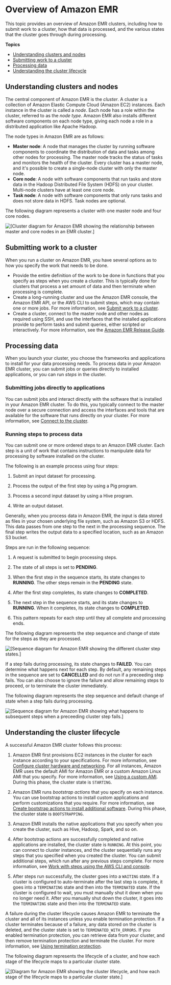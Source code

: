 # Overview of Amazon EMR<a name="emr-overview"></a>

 This topic provides an overview of Amazon EMR clusters, including how to submit work to a cluster, how that data is processed, and the various states that the cluster goes through during processing\. 

**Topics**
+ [Understanding clusters and nodes](#emr-overview-clusters)
+ [Submitting work to a cluster](#emr-work-cluster)
+ [Processing data](#emr-overview-data-processing)
+ [Understanding the cluster lifecycle](#emr-overview-cluster-lifecycle)

## Understanding clusters and nodes<a name="emr-overview-clusters"></a>

The central component of Amazon EMR is the *cluster*\. A cluster is a collection of Amazon Elastic Compute Cloud \(Amazon EC2\) instances\. Each instance in the cluster is called a *node*\. Each node has a role within the cluster, referred to as the *node type*\. Amazon EMR also installs different software components on each node type, giving each node a role in a distributed application like Apache Hadoop\.

 The node types in Amazon EMR are as follows: 
+ **Master node**: A node that manages the cluster by running software components to coordinate the distribution of data and tasks among other nodes for processing\. The master node tracks the status of tasks and monitors the health of the cluster\. Every cluster has a master node, and it's possible to create a single\-node cluster with only the master node\.
+ **Core node**: A node with software components that run tasks and store data in the Hadoop Distributed File System \(HDFS\) on your cluster\. Multi\-node clusters have at least one core node\.
+ **Task node**: A node with software components that only runs tasks and does not store data in HDFS\. Task nodes are optional\.

 The following diagram represents a cluster with one master node and four core nodes\. 

![\[Cluster diagram for Amazon EMR showing the relationship between master and core nodes in an EMR cluster.\]](http://docs.aws.amazon.com/emr/latest/ManagementGuide/images/cluster-node-types.png)

## Submitting work to a cluster<a name="emr-work-cluster"></a>

When you run a cluster on Amazon EMR, you have several options as to how you specify the work that needs to be done\. 
+ Provide the entire definition of the work to be done in functions that you specify as steps when you create a cluster\. This is typically done for clusters that process a set amount of data and then terminate when processing is complete\. 
+ Create a long\-running cluster and use the Amazon EMR console, the Amazon EMR API, or the AWS CLI to submit steps, which may contain one or more jobs\. For more information, see [Submit work to a cluster](AddingStepstoaJobFlow.md)\. 
+ Create a cluster, connect to the master node and other nodes as required using SSH, and use the interfaces that the installed applications provide to perform tasks and submit queries, either scripted or interactively\. For more information, see the [Amazon EMR Release Guide](https://docs.aws.amazon.com/emr/latest/ReleaseGuide/)\. 

## Processing data<a name="emr-overview-data-processing"></a>

When you launch your cluster, you choose the frameworks and applications to install for your data processing needs\. To process data in your Amazon EMR cluster, you can submit jobs or queries directly to installed applications, or you can run *steps* in the cluster\.

### Submitting jobs directly to applications<a name="emr-overview-submitting-jobs"></a>

You can submit jobs and interact directly with the software that is installed in your Amazon EMR cluster\. To do this, you typically connect to the master node over a secure connection and access the interfaces and tools that are available for the software that runs directly on your cluster\. For more information, see [Connect to the cluster](emr-connect-master-node.md)\.

### Running steps to process data<a name="emr-overview-steps"></a>

You can submit one or more ordered steps to an Amazon EMR cluster\. Each step is a unit of work that contains instructions to manipulate data for processing by software installed on the cluster\.

 The following is an example process using four steps: 

1. Submit an input dataset for processing\.

1. Process the output of the first step by using a Pig program\.

1. Process a second input dataset by using a Hive program\.

1. Write an output dataset\.

Generally, when you process data in Amazon EMR, the input is data stored as files in your chosen underlying file system, such as Amazon S3 or HDFS\. This data passes from one step to the next in the processing sequence\. The final step writes the output data to a specified location, such as an Amazon S3 bucket\.

 Steps are run in the following sequence: 

1. A request is submitted to begin processing steps\.

1. The state of all steps is set to **PENDING**\.

1. When the first step in the sequence starts, its state changes to **RUNNING**\. The other steps remain in the **PENDING** state\.

1. After the first step completes, its state changes to **COMPLETED**\.

1. The next step in the sequence starts, and its state changes to **RUNNING**\. When it completes, its state changes to **COMPLETED**\.

1. This pattern repeats for each step until they all complete and processing ends\.

The following diagram represents the step sequence and change of state for the steps as they are processed\. 

![\[Sequence diagram for Amazon EMR showing the different cluster step states.\]](http://docs.aws.amazon.com/emr/latest/ManagementGuide/images/step-sequence.png)

If a step fails during processing, its state changes to **FAILED**\. You can determine what happens next for each step\. By default, any remaining steps in the sequence are set to **CANCELLED** and do not run if a preceeding step fails\. You can also choose to ignore the failure and allow remaining steps to proceed, or to terminate the cluster immediately\.

The following diagram represents the step sequence and default change of state when a step fails during processing\. 

![\[Sequence diagram for Amazon EMR showing what happens to subsequent steps when a preceeding cluster step fails.\]](http://docs.aws.amazon.com/emr/latest/ManagementGuide/images/step-sequence-failed.png)

## Understanding the cluster lifecycle<a name="emr-overview-cluster-lifecycle"></a>

 A successful Amazon EMR cluster follows this process: 

1. Amazon EMR first provisions EC2 instances in the cluster for each instance according to your specifications\. For more information, see [Configure cluster hardware and networking](emr-plan-instances.md)\. For all instances, Amazon EMR uses the default AMI for Amazon EMR or a custom Amazon Linux AMI that you specify\. For more information, see [Using a custom AMI](emr-custom-ami.md)\. During this phase, the cluster state is `STARTING`\.

1. Amazon EMR runs *bootstrap actions* that you specify on each instance\. You can use bootstrap actions to install custom applications and perform customizations that you require\. For more information, see [Create bootstrap actions to install additional software](emr-plan-bootstrap.md)\. During this phase, the cluster state is `BOOTSTRAPPING`\. 

1. Amazon EMR installs the native applications that you specify when you create the cluster, such as Hive, Hadoop, Spark, and so on\.

1. After bootstrap actions are successfully completed and native applications are installed, the cluster state is `RUNNING`\. At this point, you can connect to cluster instances, and the cluster sequentially runs any steps that you specified when you created the cluster\. You can submit additional steps, which run after any previous steps complete\. For more information, see [Work with steps using the AWS CLI and console](emr-work-with-steps.md)\. 

1. After steps run successfully, the cluster goes into a `WAITING` state\. If a cluster is configured to auto\-terminate after the last step is complete, it goes into a `TERMINATING` state and then into the `TERMINATED` state\. If the cluster is configured to wait, you must manually shut it down when you no longer need it\. After you manually shut down the cluster, it goes into the `TERMINATING` state and then into the `TERMINATED` state\.

A failure during the cluster lifecycle causes Amazon EMR to terminate the cluster and all of its instances unless you enable termination protection\. If a cluster terminates because of a failure, any data stored on the cluster is deleted, and the cluster state is set to `TERMINATED_WITH_ERRORS`\. If you enabled termination protection, you can retrieve data from your cluster, and then remove termination protection and terminate the cluster\. For more information, see [Using termination protection](UsingEMR_TerminationProtection.md)\. 

The following diagram represents the lifecycle of a cluster, and how each stage of the lifecycle maps to a particular cluster state\. 

![\[Diagram for Amazon EMR showing the cluster lifecycle, and how each stage of the lifecycle maps to a particular cluster state.\]](http://docs.aws.amazon.com/emr/latest/ManagementGuide/images/emr-cluster-lifecycle.png)